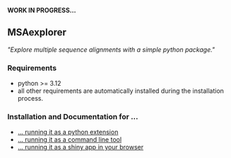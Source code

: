 **WORK IN PROGRESS...** 

## MSAexplorer

_"Explore multiple sequence alignments with a simple python package."_ 

### Requirements
* python >= 3.12
* all other requirements are automatically installed during the installation process.

### Installation and Documentation for ...

* [... running it as a python extension](docs/python-package.md)
* [... running it as a command line tool](docs/standalone.md)
* [... running it as a shiny app in your browser](docs/shiny-app.md)